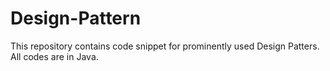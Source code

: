 # Design-Pattern
This repository contains code snippet for prominently used Design Patters. All codes are in  Java.

